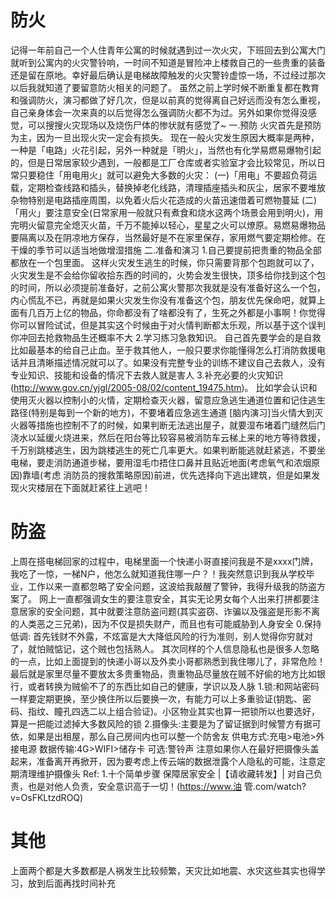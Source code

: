 # 防火
记得一年前自己一个人住青年公寓的时候就遇到过一次火灾，下班回去到公寓大门就听到公寓内的火灾警铃响，一时间不知道是冒险冲上楼救自己的一些贵重的装备还是留在原地。幸好最后确认是电梯故障触发的火灾警铃虚惊一场，不过经过那次以后我就知道了要留意防火相关的问题了。
虽然之前上学时候不断重复都在教育和强调防火，演习都做了好几次，但是以前真的觉得离自己好远而没有怎么重视，自己亲身体会一次来真的以后觉得怎么强调防火都不为过。另外如果你觉得没感觉，可以搜搜火灾现场以及烧伤尸体的惨状就有感觉了~
一.预防
火灾首先是预防为主，因为一旦出现火灾一定会有损失。
现在一般火灾发生原因大概率是两种，一种是「电路」火花引起，另外一种就是「明火」，当然也有化学易燃易爆物引起的，但是日常居家较少遇到，一般都是工厂仓库或者实验室才会比较常见，所以日常只要稳住「用电用火」就可以避免大多数的火灾：
(一)「用电」不要超负荷运载，定期检查线路和插头，替换掉老化线路，清理插座插头和灰尘，居家不要堆放杂物特别是电路插座周围，以免着火后火花造成的火苗迅速借着可燃物蔓延
(二)「用火」要注意安全(日常家用一般就只有煮食和烧水这两个场景会用到明火)，用完明火留意完全熄灭火苗，千万不能掉以轻心，星星之火可以燎原。易燃易爆物品要隔离以及在阴凉地方保存，当然最好是不在家里保存，家用燃气要定期检修。在干燥的季节可以适当地做增湿措施
二.准备和演习
1.自己要提前把贵重的物品全部都放在一个包里面。
这样火灾发生逃生的时候，你只需要背那个包跑就可以了，火灾发生是不会给你留收拾东西的时间的，火势会发生很快，顶多给你找到这个包的时间，所以必须提前准备好，之前公寓火警那次我就是没有准备好这么一个包，内心慌乱不已，再就是如果火灾发生你没有准备这个包，朋友优先保命吧，就算上面有几百万上亿的物品，你命都没有了啥都没有了，生死之外都是小事啊！你觉得你可以冒险试试，但是其实这个时候由于对火情判断都太乐观，所以基于这个误判你冲回去抢救物品生还概率不大
2.学习练习急救知识。
自己首先要学会的是自救比如最基本的给自己止血。至于救其他人，一般只要求你能懂得怎么打消防救援电话并且清晰描述情况就可以了。如果没有完整专业的训练不建议自己去救人，没有专业知识、技能和设备的情况下去救人就是害人
3.补充必要的火灾知识(http://www.gov.cn/yjgl/2005-08/02/content_19475.htm)。
比如学会认识和使用灭火器以控制小的火情，定期检查灭火器，留意应急逃生通道位置和记住逃生路径(特别是每到一个新的地方)，不要堵着应急逃生通道
[脑内演习]当火情大到灭火器等措施也控制不了的时候，如果判断无法逃出屋子，就要湿布堵着门缝然后门浇水以延缓火烧进来，然后在阳台等比较容易被消防车云梯上来的地方等待救援，千万别跳楼逃生，因为跳楼逃生的死亡几率更大。如果判断能逃就赶紧逃，不要坐电梯，要走消防通道步梯，要用湿毛巾捂住口鼻并且贴近地面(考虑氧气和浓烟原因)靠墙(考虑 消防员的搜救策略原因)前进，优先选择向下逃出建筑，但是如果发现火灾楼层在下面就赶紧往上逃吧！
# 防盗
上周在搭电梯回家的过程中，电梯里面一个快递小哥直接问我是不是xxxx门牌，我吃了一惊，一梯N户，他怎么就知道我住哪一户？！我突然意识到我从学校毕业，工作以来一直都忽略了安全问题，这波给我敲醒了警钟，我得升级我的防盗方案了。
网上一直都强调女生的要注意安全，其实无论男女每个人出来打拼都要注意居家的安全问题，其中就要注意防盗问题(其实盗窃、诈骗以及强盗是形影不离的人类恶之三兄弟)，因为不仅是损失财产，而且也有可能威胁到人身安全
0.保持低调:
首先钱财不外露，不炫富是大大降低风险的行为准则，别人觉得你穷就对了，就怕贼惦记，这个贼也包括熟人。
其次同样的个人信息隐私也是很多人忽略的一点，比如上面提到的快递小哥以及外卖小哥都熟悉到我住哪儿了，非常危险！
最后就是家里尽量不要放太多贵重物品，贵重物品尽量放在贼不好偷的地方比如银行，或者转换为贼偷不了的东西比如自己的健康，学识以及人脉
1.锁:和网站密码一样要定期更换，至少换住所以后要换一次，有能力可以上多重验证(钥匙、密码、指纹、瞳孔四选二以上组合验证)。小区物业其实也算一把锁所以也要选好，算是一把能过滤掉大多数风险的锁
2.摄像头:主要是为了留证据到时候警方有据可依，如果是出租屋，那么自己房间内也可以整一个防舍友
供电方式:充电>电池>外接电源
数据传输:4G>WIFI>储存卡
可选:警铃声
注意如果你人在最好把摄像头盖起来，准备离开再掀开，因为要考虑上传云端的数据泄露个人隐私的可能，注意定期清理维护摄像头
Ref:
1.十个简单步骤 保障居家安全 |【请收藏转发】| 对自己负责，也是对他人负责，安全意识高于一切！(https://www.油 管.com/watch?v=OsFKLtzdROQ)
# 其他
上面两个都是大多数都是人祸发生比较频繁，天灾比如地震、水灾这些其实也得学习，放到后面再找时间补充
